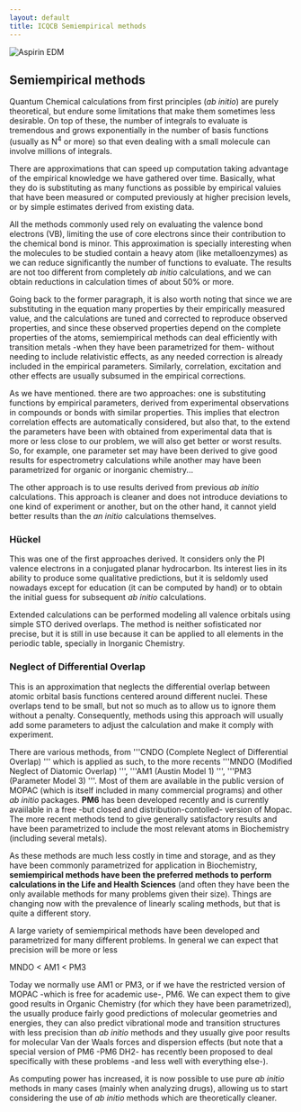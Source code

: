 ```yaml
---
layout: default
title: ICQCB Semiempirical methods
---
```


![Aspirin EDM](Aspirin-elec_dens_map.png "Aspirin EDM")

Semiempirical methods
---------------------

Quantum Chemical calculations from first principles (*ab initio*) are purely theoretical, but endure some limitations that make them sometimes less desirable. On top of these, the number of integrals to evaluate is tremendous and grows exponentially in the number of basis functions (usually as N<sup>4</sup> or more) so that even dealing with a small molecule can involve millions of integrals.

There are approximations that can speed up computation taking advantage of the empirical knowledge we have gathered over time. Basically, what they do is substituting as many functions as possible by empirical valuies that have been measured or computed previously at higher precision levels, or by simple estimates derived from existing data.

All the methods commonly used rely on evaluating the valence bond electrons (VB), limiting the use of core electrons since their contribution to the chemical bond is minor. This approximation is specially interesting when the molecules to be studied contain a heavy atom (like metalloenzymes) as we can reduce significantly the number of functions to evaluate. The results are not too different from completely *ab initio* calculations, and we can obtain reductions in calculation times of about 50% or more.

Going back to the former paragraph, it is also worth noting that since we are substituting in the equation many properties by their empirically measured value, and the calculations are tuned and corrected to reproduce observed properties, and since these observed properties depend on the complete properties of the atoms, semiempirical methods can deal efficiently with transition metals -when they have been parametrized for them- without needing to include relativistic effects, as any needed correction is already included in the empirical parameters. Similarly, correlation, excitation and other effects are usually subsumed in the empirical corrections.

As we have mentioned. there are two approaches: one is substituting functions by empirical parameters, derived from experimental observations in compounds or bonds with similar properties. This implies that electron correlation effects are automatically considered, but also that, to the extend the parameters have been with obtained from experimental data that is more or less close to our problem, we will also get better or worst results. So, for example, one parameter set may have been derived to give good results for espectrometry calculations while another may have been parametrized for organic or inorganic chemistry...

The other approach is to use results derived from previous *ab initio* calculations. This approach is cleaner and does not introduce deviations to one kind of experiment or another, but on the other hand, it cannot yield better results than the *an initio* calculations themselves.

### Hückel

This was one of the first approaches derived. It considers only the PI valence electrons in a conjugated planar hydrocarbon. Its interest lies in its ability to produce some qualitative predictions, but it is seldomly used nowadays except for education (it can be computed by hand) or to obtain the initial guess for subsequent *ab initio* calculations.

Extended calculations can be performed modeling all valence orbitals using simple STO derived overlaps. The method is neither sofisticated nor precise, but it is still in use because it can be applied to all elements in the periodic table, specially in Inorganic Chemistry.

### Neglect of Differential Overlap

This is an approximation that neglects the differential overlap between atomic orbital basis functions centered around different nuclei. These overlaps tend to be small, but not so much as to allow us to ignore them without a penalty. Consequently, methods using this approach will usually add some parameters to adjust the calculation and make it comply with experiment.

There are various methods, from '''CNDO (Complete Neglect of Differential Overlap) ''' which is applied as such, to the more recents '''MNDO (Modified Neglect of Diatomic Overlap) ''', '''AM1 (Austin Model 1) ''', '''PM3 (Parameter Model 3) '''. Most of them are available in the public version of MOPAC (which is itself included in many commercial programs) and other *ab initio* packages. **PM6** has been developed recently and is currently avaiilable in a free -but closed and distribution-contolled- version of Mopac. The more recent methods tend to give generally satisfactory results and have been parametrized to include the most relevant atoms in Biochemistry (including several metals).

As these methods are much less costly in time and storage, and as they have been commonly parametrized for application in Biochemistry, **semiempirical methods have been the preferred methods to perform calculations in the Life and Health Sciences** (and often they have been the only available methods for many problems given their size). Things are changing now with the prevalence of linearly scaling methods, but that is quite a different story.

A large variety of semiempirical methods have been developed and parametrized for many different problems. In general we can expect that precision will be more or less

MNDO \< AM1 \< PM3

Today we normally use AM1 or PM3, or if we have the restricted version of MOPAC -which is free for academic use-, PM6. We can expect them to give good results in Organic Chemistry (for which they have been parametrized), the usually produce fairly good predictions of molecular geometries and energies, they can also predict vibrational mode and transition structures with less precision than *ab initio* methods and they usually give poor results for molecular Van der Waals forces and dispersion effects (but note that a special version of PM6 -PM6 DH2- has recently been proposed to deal specifically with these problems -and less well with everything else-).

As computing power has increased, it is now possible to use pure *ab initio* methods in many cases (mainly when analyzing drugs), allowing us to start considering the use of *ab initio* methods which are theoretically cleaner.

